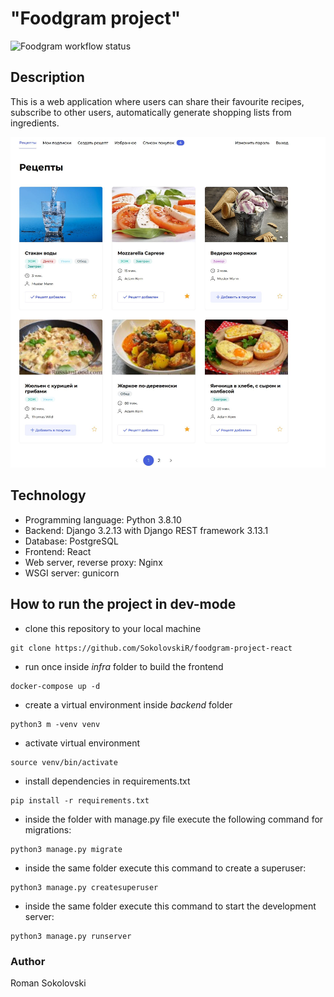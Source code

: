 # "Foodgram project" 

![Foodgram workflow status](https://github.com/SokolovskiR/foodgram-project-react/actions/workflows/foodgram_workflow.yml/badge.svg)


## Description

This is a web application where users can share their favourite recipes, subscribe to other users, automatically generate shopping lists from ingredients.

![Screenshot](foodgram_screenshot.png)

## Technology

* Programming language: Python 3.8.10
* Backend: Django 3.2.13 with Django REST framework 3.13.1
* Database: PostgreSQL
* Frontend: React
* Web server, reverse proxy: Nginx
* WSGI server: gunicorn


## How to run the project in dev-mode

- clone this repository to your local machine
```
git clone https://github.com/SokolovskiR/foodgram-project-react
```
- run once inside *infra* folder to build the frontend
```
docker-compose up -d
``` 
- create a virtual environment inside *backend* folder
```
python3 m -venv venv
``` 
- activate virtual environment
```
source venv/bin/activate
``` 
- install dependencies in requirements.txt
```
pip install -r requirements.txt
``` 
- inside the folder with manage.py file execute the following command for migrations:

```
python3 manage.py migrate
```
- inside the same folder execute this command to create a superuser:
```
python3 manage.py createsuperuser
```
- inside the same folder execute this command to start the development server:
```
python3 manage.py runserver
```

### Author
Roman Sokolovski
